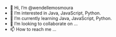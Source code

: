 - 👋 Hi, I’m @wendellemosmoura
- 👀 I’m interested in Java, JavaScript, Python.
- 🌱 I’m currently learning Java, JavaScript, Python.
- 💞️ I’m looking to collaborate on ...
- 📫 How to reach me ...

<!---
wendellemosmoura/wendellemosmoura is a ✨ special ✨ repository because its `README.md` (this file) appears on your GitHub profile.
You can click the Preview link to take a look at your changes.
--->
